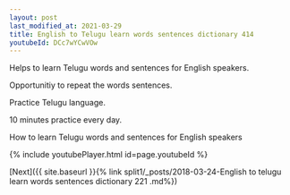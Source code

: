 ```yaml
---
layout: post
last_modified_at: 2021-03-29
title: English to Telugu learn words sentences dictionary 414 
youtubeId: DCc7wYCwVOw
---
```

 
 
Helps to learn Telugu words and sentences for English speakers.

Opportunitiy to repeat the words sentences. 

Practice Telugu language. 
 
10 minutes practice every day. 
 
How to learn Telugu words and sentences for English speakers 
 
{% include youtubePlayer.html id=page.youtubeId %}
 
 
[Next]({{ site.baseurl }}{% link  split1/_posts/2018-03-24-English to telugu learn words sentences dictionary 221 .md%})
 
